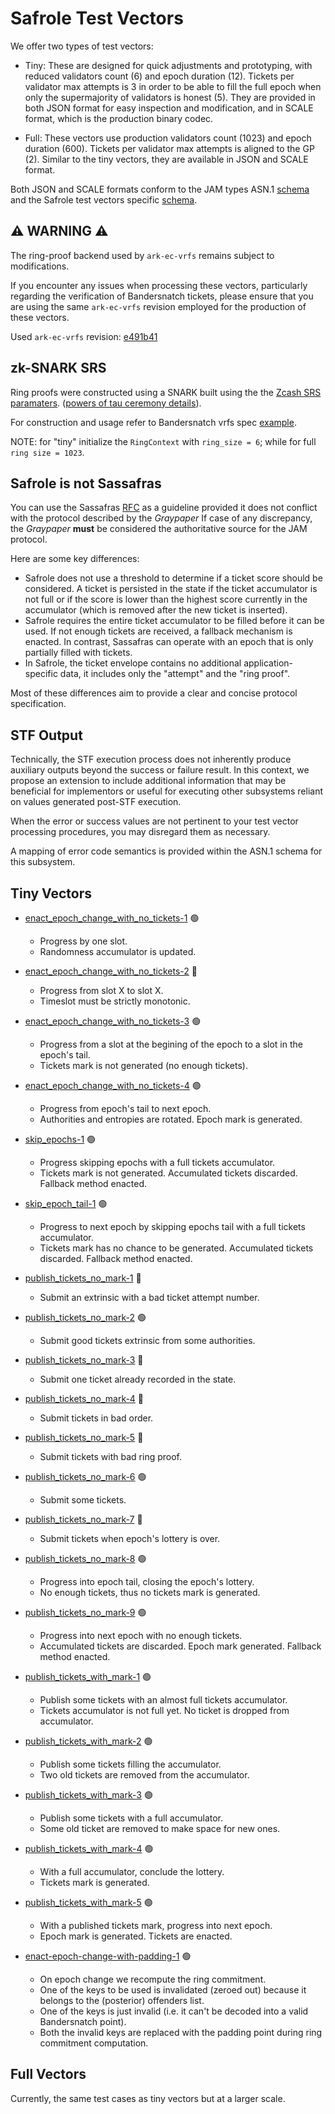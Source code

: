 # Safrole Test Vectors

We offer two types of test vectors:

- Tiny: These are designed for quick adjustments and prototyping, with reduced validators
  count (6) and epoch duration (12). Tickets per validator max attempts is 3 in order to
  be able to fill the full epoch when only the supermajority of validators is honest (5).
  They are provided in both JSON format for easy inspection and modification, and in SCALE
  format, which is the production binary codec.

- Full: These vectors use production validators count (1023) and epoch duration (600).
  Tickets per validator max attempts is aligned to the GP (2).
  Similar to the tiny vectors, they are available in JSON and SCALE format.

Both JSON and SCALE formats conform to the JAM types ASN.1 [schema](../jam-types-asn/jam-types.asn)
and the Safrole test vectors specific [schema](./safrole.asn).

## ⚠️ WARNING  ⚠️

The ring-proof backend used by `ark-ec-vrfs` remains subject to modifications.

If you encounter any issues when processing these vectors, particularly
regarding the verification of Bandersnatch tickets, please ensure that you
are using the same `ark-ec-vrfs` revision employed for the production of these
vectors.

Used `ark-ec-vrfs` revision: [e491b41](https://github.com/davxy/ark-ec-vrfs/tree/e491b41b48d9132f59ff2a4d4f1c6c3e853deab7)

## zk-SNARK SRS

Ring proofs were constructed using a SNARK built using the the [Zcash SRS paramaters](zcash-srs-2-11-uncompressed.bin).
([powers of tau ceremony details](https://zfnd.org/conclusion-of-the-powers-of-tau-ceremony)).

For construction and usage refer to Bandersnatch vrfs spec [example](https://github.com/davxy/bandersnatch-vrfs-spec/tree/main/example).

NOTE: for "tiny" initialize the `RingContext` with `ring_size = 6`; while for full `ring size = 1023`.

## Safrole **is not** Sassafras

You can use the Sassafras [RFC](https://github.com/polkadot-fellows/RFCs/blob/main/text/0026-sassafras-consensus.md)
as a guideline provided it does not conflict with the protocol described by the *Graypaper*
If case of any discrepancy, the *Graypaper* **must** be considered the authoritative source
for the JAM protocol.

Here are some key differences:
- Safrole does not use a threshold to determine if a ticket score should be considered.
  A ticket is persisted in the state if the ticket accumulator is not full or if the
  score is lower than the highest score currently in the accumulator (which is removed
  after the new ticket is inserted).
- Safrole requires the entire ticket accumulator to be filled before it can be used.
  If not enough tickets are received, a fallback mechanism is enacted. In contrast,
  Sassafras can operate with an epoch that is only partially filled with tickets.
- In Safrole, the ticket envelope contains no additional application-specific data,
  it includes only the "attempt" and the "ring proof".

Most of these differences aim to provide a clear and concise protocol specification.

## STF Output

Technically, the STF execution process does not inherently produce auxiliary
outputs beyond the success or failure result. In this context, we propose
an extension to include additional information that may be beneficial for
implementors or useful for executing other subsystems reliant on values
generated post-STF execution.

When the error or success values are not pertinent to your test vector
processing procedures, you may disregard them as necessary.

A mapping of error code semantics is provided within the ASN.1 schema for this
subsystem.


## Tiny Vectors

- [enact_epoch_change_with_no_tickets-1](./tiny/enact-epoch-change-with-no-tickets-1.json) 🟢
  - Progress by one slot.
  - Randomness accumulator is updated.

- [enact_epoch_change_with_no_tickets-2](./tiny/enact-epoch-change-with-no-tickets-2.json) 🔴
  - Progress from slot X to slot X.
  - Timeslot must be strictly monotonic.

- [enact_epoch_change_with_no_tickets-3](./tiny/enact-epoch-change-with-no-tickets-3.json) 🟢
  - Progress from a slot at the begining of the epoch to a slot in the epoch's tail.
  - Tickets mark is not generated (no enough tickets).

- [enact_epoch_change_with_no_tickets-4](./tiny/enact-epoch-change-with-no-tickets-4.json) 🟢
  - Progress from epoch's tail to next epoch.
  - Authorities and entropies are rotated. Epoch mark is generated.

- [skip_epochs-1](./tiny/skip-epochs-1.json) 🟢
  - Progress skipping epochs with a full tickets accumulator.
  - Tickets mark is not generated. Accumulated tickets discarded. Fallback method enacted.

- [skip_epoch_tail-1](./tiny/skip-epoch-tail-1.json) 🟢
  - Progress to next epoch by skipping epochs tail with a full tickets accumulator.
  - Tickets mark has no chance to be generated. Accumulated tickets discarded. Fallback method enacted.

- [publish_tickets_no_mark-1](./tiny/publish-tickets-no-mark-1.json) 🔴
  - Submit an extrinsic with a bad ticket attempt number.

- [publish_tickets_no_mark-2](./tiny/publish-tickets-no-mark-2.json) 🟢
  - Submit good tickets extrinsic from some authorities.

- [publish_tickets_no_mark-3](./tiny/publish-tickets-no-mark-3.json) 🔴
  - Submit one ticket already recorded in the state.

- [publish_tickets_no_mark-4](./tiny/publish-tickets-no-mark-4.json) 🔴
  - Submit tickets in bad order.

- [publish_tickets_no_mark-5](./tiny/publish-tickets-no-mark-5.json) 🔴
  - Submit tickets with bad ring proof.

- [publish_tickets_no_mark-6](./tiny/publish-tickets-no-mark-6.json) 🟢
  - Submit some tickets.

- [publish_tickets_no_mark-7](./tiny/publish-tickets-no-mark-7.json) 🔴
  - Submit tickets when epoch's lottery is over.

- [publish_tickets_no_mark-8](./tiny/publish-tickets-no-mark-8.json) 🟢
  - Progress into epoch tail, closing the epoch's lottery.
  - No enough tickets, thus no tickets mark is generated.

- [publish_tickets_no_mark-9](./tiny/publish-tickets-no-mark-9.json) 🟢
  - Progress into next epoch with no enough tickets.
  - Accumulated tickets are discarded. Epoch mark generated. Fallback method enacted.

- [publish_tickets_with_mark-1](./tiny/publish-tickets-with-mark-1.json) 🟢
  - Publish some tickets with an almost full tickets accumulator.
  - Tickets accumulator is not full yet. No ticket is dropped from accumulator.

- [publish_tickets_with_mark-2](./tiny/publish-tickets-with-mark-2.json) 🟢
  - Publish some tickets filling the accumulator.
  - Two old tickets are removed from the accumulator.

- [publish_tickets_with_mark-3](./tiny/publish-tickets-with-mark-3.json) 🟢
  - Publish some tickets with a full accumulator.
  - Some old ticket are removed to make space for new ones.

- [publish_tickets_with_mark-4](./tiny/publish-tickets-with-mark-4.json) 🟢
  - With a full accumulator, conclude the lottery.
  - Tickets mark is generated.

- [publish_tickets_with_mark-5](./tiny/publish-tickets-with-mark-5.json) 🟢
  - With a published tickets mark, progress into next epoch.
  - Epoch mark is generated. Tickets are enacted.

- [enact-epoch-change-with-padding-1](./tiny/enact-epoch-change-with-padding-1.json) 🟢
  - On epoch change we recompute the ring commitment.
  - One of the keys to be used is invalidated (zeroed out) because it belongs to the (posterior) offenders list.
  - One of the keys is just invalid (i.e. it can't be decoded into a valid Bandersnatch point).
  - Both the invalid keys are replaced with the padding point during ring commitment computation.

## Full Vectors

Currently, the same test cases as tiny vectors but at a larger scale.
